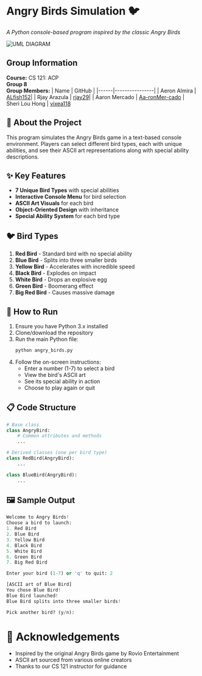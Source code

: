 # Angry Birds Simulation 🐦 

*A Python console-based program inspired by the classic Angry Birds*

![UML DIAGRAM](https://github.com/user-attachments/assets/6d0ec219-8591-494b-a5d0-fcfe17dcd496)

## Group Information
**Course:** CS 121: ACP  
**Group 8**  
**Group Members:**
| Name | GitHub |
|------|----------------|
| Aeron Almira | [ALfish152](https://github.com/ALfish152)|
| Rjay Arazula | [rjay29](https://github.com/rjay29)|
| Aaron Mercado | [Aa-ronMer-cado](https://github.com/Aa-ronMer-cado)
| Sheri Lou Hong | [vixea118](https://github.com/vixea118)

## 🎯 About the Project
This program simulates the Angry Birds game in a text-based console environment. Players can select different bird types, each with unique abilities, and see their ASCII art representations along with special ability descriptions.

## ✨ Key Features
- **7 Unique Bird Types** with special abilities
- **Interactive Console Menu** for bird selection
- **ASCII Art Visuals** for each bird
- **Object-Oriented Design** with inheritance
- **Special Ability System** for each bird type

## 🐦 Bird Types
1. **Red Bird** - Standard bird with no special ability
2. **Blue Bird** - Splits into three smaller birds
3. **Yellow Bird** - Accelerates with incredible speed
4. **Black Bird** - Explodes on impact
5. **White Bird** - Drops an explosive egg
6. **Green Bird** - Boomerang effect
7. **Big Red Bird** - Causes massive damage

## 🚀 How to Run
1. Ensure you have Python 3.x installed
2. Clone/download the repository
3. Run the main Python file:
   ```bash
   python angry_birds.py
4. Follow the on-screen instructions:
    - Enter a number (1-7) to select a bird
    - View the bird's ASCII art
    - See its special ability in action
    - Choose to play again or quit

## 📋 Code Structure
```python
# Base class
class AngryBird:
    # Common attributes and methods
    ...

# Derived classes (one per bird type)
class RedBird(AngryBird):
    ...

class BlueBird(AngryBird):
    ...
```
## 🖼️ Sample Output

```python
Welcome to Angry Birds!
Choose a bird to launch:
1. Red Bird
2. Blue Bird
3. Yellow Bird
4. Black Bird
5. White Bird
6. Green Bird
7. Big Red Bird

Enter your bird (1-7) or 'q' to quit: 2

[ASCII art of Blue Bird]
You chose Blue Bird!
Blue Bird launched!
Blue Bird splits into three smaller birds!

Pick another bird? (y/n):
```
# 🙏 Acknowledgements
- Inspired by the original Angry Birds game by Rovio Entertainment
- ASCII art sourced from various online creators
- Thanks to our CS 121 instructor for guidance
